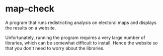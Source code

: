 # map-check

A program that runs redistricting analysis on electoral maps and displays the results on a website.

Unfortunately, running the program requires a very large number of libraries, which can be somewhat difficult to install. Hence the website so that you don't need to worry about the libraries.
